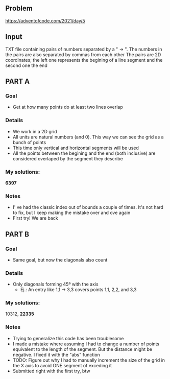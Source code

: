 ## Problem

https://adventofcode.com/2021/day/5

## Input

TXT file containing pairs of numbers separated by a " -> ".
The numbers in the pairs are also separated by commas from each other
The pairs are 2D coordinates; the left one represents the begining
of a line segment and the second one the end

## **PART A**

### Goal
+ Get at how many points do at least two lines overlap

### Details
+ We work in a 2D grid
+ All units are natural numbers (and 0). This way we can see the grid as a bunch of points
+ This time only vertical and horizontal segments will be used
+ All the points between the begining and the end (both inclusive) are considered overlaped
by the segment they describe


### My solutions:
**6397**

### Notes
+ I' ve had the classic index out of bounds a couple of times. It's not hard to fix,
but I keep making the mistake over and ove again
+ First try! We are back

## **PART B**

### Goal
+ Same goal, but now the diagonals also count

### Details
+ Only diagonals forming 45ª with the axis
	+ Ej.: An entry like 1,1 -> 3,3 covers points 1,1, 2,2, and 3,3

### My solutions:
10312, **22335**

### Notes
+ Trying to generalize this code has been troublesome
+ I made a mistake where assuming I had to change a number of
points equivalent to the length of the segment. But the distance might be
negative. I fixed it with the "abs" function
+ TODO: Figure out why I had to manually increment the size of the grid in the
X axis to avoid ONE segment of exceding it
+ Submitted right with the first try, btw